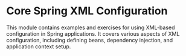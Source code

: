 # Core Spring XML Configuration

This module contains examples and exercises for using XML-based configuration in Spring applications.
It covers various aspects of XML configuration, including defining beans, dependency injection, and application context
setup.

